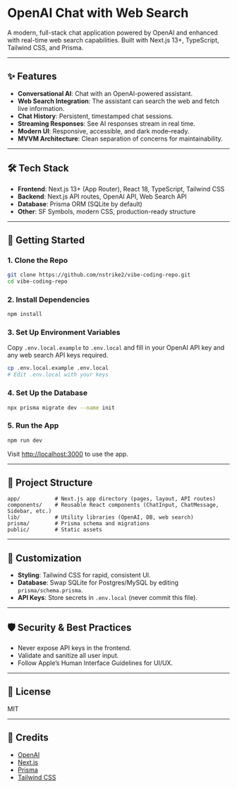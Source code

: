 # OpenAI Chat with Web Search

A modern, full-stack chat application powered by OpenAI and enhanced with real-time web search capabilities. Built with Next.js 13+, TypeScript, Tailwind CSS, and Prisma.

---

## ✨ Features

- **Conversational AI**: Chat with an OpenAI-powered assistant.
- **Web Search Integration**: The assistant can search the web and fetch live information.
- **Chat History**: Persistent, timestamped chat sessions.
- **Streaming Responses**: See AI responses stream in real time.
- **Modern UI**: Responsive, accessible, and dark mode–ready.
- **MVVM Architecture**: Clean separation of concerns for maintainability.

---

## 🛠️ Tech Stack

- **Frontend**: Next.js 13+ (App Router), React 18, TypeScript, Tailwind CSS
- **Backend**: Next.js API routes, OpenAI API, Web Search API
- **Database**: Prisma ORM (SQLite by default)
- **Other**: SF Symbols, modern CSS, production-ready structure

---

## 🚀 Getting Started

### 1. Clone the Repo

```sh
git clone https://github.com/nstrike2/vibe-coding-repo.git
cd vibe-coding-repo
```

### 2. Install Dependencies

```sh
npm install
```

### 3. Set Up Environment Variables

Copy `.env.local.example` to `.env.local` and fill in your OpenAI API key and any web search API keys required.

```sh
cp .env.local.example .env.local
# Edit .env.local with your keys
```

### 4. Set Up the Database

```sh
npx prisma migrate dev --name init
```

### 5. Run the App

```sh
npm run dev
```

Visit [http://localhost:3000](http://localhost:3000) to use the app.

---

## 🧩 Project Structure

```
app/           # Next.js app directory (pages, layout, API routes)
components/    # Reusable React components (ChatInput, ChatMessage, Sidebar, etc.)
lib/           # Utility libraries (OpenAI, DB, web search)
prisma/        # Prisma schema and migrations
public/        # Static assets
```

---

## 📝 Customization

- **Styling**: Tailwind CSS for rapid, consistent UI.
- **Database**: Swap SQLite for Postgres/MySQL by editing `prisma/schema.prisma`.
- **API Keys**: Store secrets in `.env.local` (never commit this file).

---

## 🛡️ Security & Best Practices

- Never expose API keys in the frontend.
- Validate and sanitize all user input.
- Follow Apple’s Human Interface Guidelines for UI/UX.

---

## 📄 License

MIT

---

## 🙏 Credits

- [OpenAI](https://openai.com/)
- [Next.js](https://nextjs.org/)
- [Prisma](https://www.prisma.io/)
- [Tailwind CSS](https://tailwindcss.com/)
